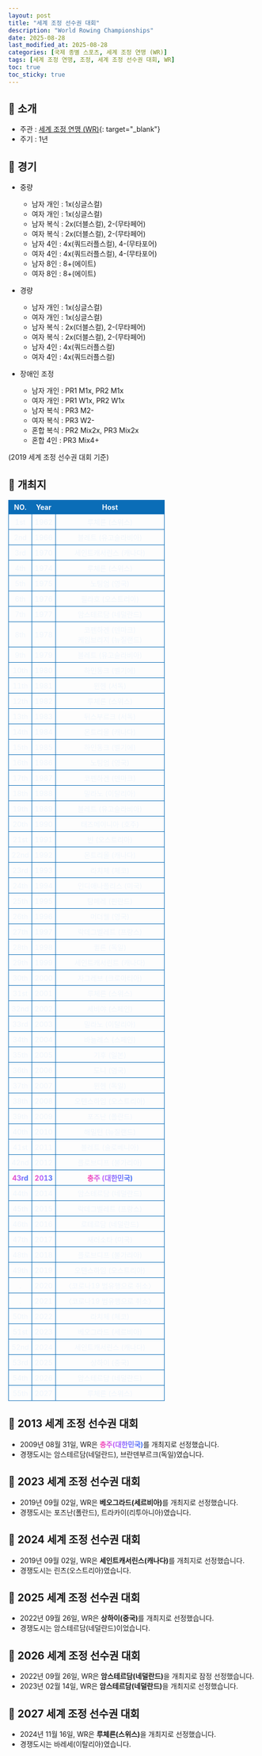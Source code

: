 ```yaml
---
layout: post
title: "세계 조정 선수권 대회"
description: "World Rowing Championships"
date: 2025-08-28
last_modified_at: 2025-08-28
categories: [국제 종별 스포츠, 세계 조정 연맹 (WR)]
tags: [세계 조정 연맹, 조정, 세계 조정 선수권 대회, WR]
toc: true
toc_sticky: true
---
```

<style>
    /* 테이블 서식 */
    table {
        width: 100%;
        border-collapse: collapse;
        font-size: 14px;
        color: #f0f6fc;
      }
      th, td {
        border: 1px solid #0B6DB7;
        padding: 5px;
        text-align: center;
        font-weight: normal;
      }
</style>
## 📜 소개
* 주관 : [세계 조정 연맹 (WR)](https://worldrowing.com/){: target="_blank"}
* 주기 : 1년

## 📜 경기
* 중량
  * 남자 개인 : 1x(싱글스컬)
  * 여자 개인 : 1x(싱글스컬)
  * 남자 복식 : 2x(더블스컬), 2-(무타페어)
  * 여자 복식 : 2x(더블스컬), 2-(무타페어)
  * 남자 4인 : 4x(쿼드러플스컬), 4-(무타포어)
  * 여자 4인 : 4x(쿼드러플스컬), 4-(무타포어)
  * 남자 8인 : 8+(에이트)
  * 여자 8인 : 8+(에이트)

* 경량
  * 남자 개인 : 1x(싱글스컬)
  * 여자 개인 : 1x(싱글스컬)
  * 남자 복식 : 2x(더블스컬), 2-(무타페어)
  * 여자 복식 : 2x(더블스컬), 2-(무타페어)
  * 남자 4인 : 4x(쿼드러플스컬)
  * 여자 4인 : 4x(쿼드러플스컬)

* 장애인 조정
  * 남자 개인 : PR1 M1x, PR2 M1x
  * 여자 개인 : PR1 W1x, PR2 W1x
  * 남자 복식 : PR3 M2-
  * 여자 복식 : PR3 W2-
  * 혼합 복식 : PR2 Mix2x, PR3 Mix2x
  * 혼합 4인 : PR3 Mix4+

(2019 세계 조정 선수권 대회 기준)

## 📜 개최지
<html>

<head>
    <meta charset="UTF-8">
</head>

<body>
    <table>
        <tr style="background: #0B6DB7;">
            <th style="width: 15%; font-weight: bold;">NO.</th>
            <th style="width: 15%; font-weight: bold;">Year</th>
            <th style="width: 70%; font-weight: bold;">Host</th>
        </tr>
        <tr>
            <th>1st</th>
            <th>1962</th>
            <th>루체른 (스위스)</th>
        </tr>
        <tr>
            <th>2nd</th>
            <th>1966</th>
            <th>블레트 (유고슬라비아)</th>
        </tr>
        <tr>
            <th>3rd</th>
            <th>1970</th>
            <th>세인트캐서린스 (캐나다)</th>
        </tr>
        <tr>
            <th>4th</th>
            <th>1974</th>
            <th>루체른 (스위스)</th>
        </tr>
        <tr>
            <th>5th</th>
            <th>1975</th>
            <th>노팅엄 (영국)</th>
        </tr>
        <tr>
            <th>6th</th>
            <th>1976</th>
            <th>필라흐 (오스트리아)</th>
        </tr>
        <tr>
            <th>7th</th>
            <th>1977</th>
            <th>암스테르담 (네덜란드)</th>
        </tr>
        <tr>
            <th>8th</th>
            <th>1978</th>
            <th>코펜하겐 (덴마크)<br>케임브리지 (뉴질랜드)</th>
        </tr>
        <tr>
            <th>9th</th>
            <th>1979</th>
            <th>블레트 (유고슬라비아)</th>
        </tr>
        <tr>
            <th>10th</th>
            <th>1980</th>
            <th>하인동크 (벨기에)</th>
        </tr>
        <tr>
            <th>11th</th>
            <th>1981</th>
            <th>뮌헨 (서독)</th>
        </tr>
        <tr>
            <th>12th</th>
            <th>1982</th>
            <th>루체른 (스위스)</th>
        </tr>
        <tr>
            <th>13th</th>
            <th>1983</th>
            <th>뒤스부르크 (서독)</th>
        </tr>
        <tr>
            <th>14th</th>
            <th>1984</th>
            <th>몬트리올 (캐나다)</th>
        </tr>
        <tr>
            <th>15th</th>
            <th>1985</th>
            <th>하인동크 (벨기에)</th>
        </tr>
        <tr>
            <th>16th</th>
            <th>1986</th>
            <th>노팅엄 (영국)</th>
        </tr>
        <tr>
            <th>17th</th>
            <th>1987</th>
            <th>코펜하겐 (덴마크)</th>
        </tr>
        <tr>
            <th>18th</th>
            <th>1988</th>
            <th>밀라노 (이탈리아)</th>
        </tr>
        <tr>
            <th>19th</th>
            <th>1989</th>
            <th>블레트 (유고슬라비아)</th>
        </tr>
        <tr>
            <th>20th</th>
            <th>1990</th>
            <th>태즈메이니아 (호주)</th>
        </tr>
        <tr>
            <th>21st</th>
            <th>1991</th>
            <th>빈 (오스트리아)</th>
        </tr>
        <tr>
            <th>22nd</th>
            <th>1992</th>
            <th>몬트리올 (캐나다)</th>
        </tr>
        <tr>
            <th>23rd</th>
            <th>1993</th>
            <th>라치체 (체코)</th>
        </tr>
        <tr>
            <th>24th</th>
            <th>1994</th>
            <th>인디애나폴리스 (미국)</th>
        </tr>
        <tr>
            <th>25th</th>
            <th>1995</th>
            <th>탐페레 (핀란드)</th>
        </tr>
        <tr>
            <th>26th</th>
            <th>1996</th>
            <th>머더웰 (영국)</th>
        </tr>
        <tr>
            <th>27th</th>
            <th>1997</th>
            <th>락데그벨레트 (프랑스)</th>
        </tr>
        <tr>
            <th>28th</th>
            <th>1998</th>
            <th>퀼른 (독일)</th>
        </tr>
        <tr>
            <th>29th</th>
            <th>1999</th>
            <th>세인트캐서린트 (캐나다)</th>
        </tr>
        <tr>
            <th>30th</th>
            <th>2000</th>
            <th>자그레브 (크로아티아)</th>
        </tr>
        <tr>
            <th>31st</th>
            <th>2001</th>
            <th>루체른 (스위스)</th>
        </tr>
        <tr>
            <th>32nd</th>
            <th>2002</th>
            <th>세비야 (스페인)</th>
        </tr>
        <tr>
            <th>33rd</th>
            <th>2003</th>
            <th>밀라노 (이탈리아)</th>
        </tr>
        <tr>
            <th>34th</th>
            <th>2004</th>
            <th>바뇰레스 (스페인)</th>
        </tr>
        <tr>
            <th>35th</th>
            <th>2005</th>
            <th>기후 (일본)</th>
        </tr>
        <tr>
            <th>36th</th>
            <th>2006</th>
            <th>도니 (영국)</th>
        </tr>
        <tr>
            <th>37th</th>
            <th>2007</th>
            <th>뮌헨 (독일)</th>
        </tr>
        <tr>
            <th>38th</th>
            <th>2008</th>
            <th>오텐스하임 (오스트리아)</th>
        </tr>
        <tr>
            <th>39th</th>
            <th>2009</th>
            <th>포즈난 (폴란드)</th>
        </tr>
        <tr>
            <th>40th</th>
            <th>2010</th>
            <th>해밀턴 (뉴질랜드)</th>
        </tr>
        <tr>
            <th>41st</th>
            <th>2011</th>
            <th>블레트 (슬로베니아)</th>
        </tr>
        <tr>
            <th>42nd</th>
            <th>2012</th>
            <th>플로브디프 (불가리아)</th>
        </tr>
        <tr>
            <th><span style="background: text linear-gradient(to right, #FF43A8, #BE5DFA, #776CFF, #4172F2); font-weight: bold; -webkit-background-clip: text; -webkit-text-fill-color: transparent;">43rd</span></th>
            <th><span style="background: text linear-gradient(to right, #FF43A8, #BE5DFA, #776CFF, #4172F2); font-weight: bold; -webkit-background-clip: text; -webkit-text-fill-color: transparent;">2013</span></th>
            <th><span style="background: text linear-gradient(to right, #FF43A8, #BE5DFA, #776CFF, #4172F2); font-weight: bold; -webkit-background-clip: text; -webkit-text-fill-color: transparent;">충주 (대한민국)</span></th>
        </tr>
        <tr>
            <th>44th</th>
            <th>2014</th>
            <th>암스테르담 (네덜란드)</th>
        </tr>
        <tr>
            <th>45th</th>
            <th>2015</th>
            <th>락데그벨레트 (프랑스)</th>
        </tr>
        <tr>
            <th>46th</th>
            <th>2016</th>
            <th>로테르담 (네덜란드)</th>
        </tr>
        <tr>
            <th>47th</th>
            <th>2017</th>
            <th>새러소타 (미국)</th>
        </tr>
        <tr>
            <th>48th</th>
            <th>2018</th>
            <th>플로브디프 (불가리아)</th>
        </tr>
        <tr>
            <th>49th</th>
            <th>2019</th>
            <th>오텐스하임 (오스트리아)</th>
        </tr>
        <tr>
            <th>.</th>
            <th>2020</th>
            <th>〈코로나19 범유행으로 취소〉</th>
        </tr>
        <tr>
            <th>.</th>
            <th>2021</th>
            <th>〈코로나19 범유행으로 취소〉</th>
        </tr>
        <tr>
            <th>50th</th>
            <th>2022</th>
            <th>라치체 (체코)</th>
        </tr>
        <tr>
            <th>51st</th>
            <th>2023</th>
            <th>베오그라드 (세르비아)</th>
        </tr>
        <tr>
            <th>52nd</th>
            <th>2024</th>
            <th>세인트캐서린스 (캐나다)</th>
        </tr>
        <tr>
            <th>53rd</th>
            <th>2025</th>
            <th>상하이 (중국)</th>
        </tr>
        <tr>
            <th>54th</th>
            <th>2026</th>
            <th>암스테르담 (네덜란드)</th>
        </tr>
        <tr>
            <th>55th</th>
            <th>2027</th>
            <th>루체른 (스위스)</th>
        </tr>
    </table>
</body>

</html>

## 📜 2013 세계 조정 선수권 대회
* 2009년 08월 31일, WR은 <span style="background: text linear-gradient(to right, #FF43A8, #BE5DFA, #776CFF, #4172F2); font-weight: bold; -webkit-background-clip: text; -webkit-text-fill-color: transparent;">충주(대한민국)</span>를 개최지로 선정했습니다.
* 경쟁도시는 암스테르담(네덜란드), 브란덴부르크(독일)였습니다.

## 📜 2023 세계 조정 선수권 대회
* 2019년 09월 02일, WR은 <span style="font-weight: bold;">베오그라드(세르비아)</span>를 개최지로 선정했습니다.
* 경쟁도시는 포즈난(폴란드), 트라카이(리투아니아)였습니다.

## 📜 2024 세계 조정 선수권 대회
* 2019년 09월 02일, WR은 <span style="font-weight: bold;">세인트캐서린스(캐나다)</span>를 개최지로 선정했습니다.
* 경쟁도시는 린츠(오스트리아)였습니다.

## 📜 2025 세계 조정 선수권 대회
* 2022년 09월 26일, WR은 <span style="font-weight: bold;">상하이(중국)</span>를 개최지로 선정했습니다.
* 경쟁도시는 암스테르담(네덜란드)이었습니다.

## 📜 2026 세계 조정 선수권 대회
* 2022년 09월 26일, WR은 <span style="font-weight: bold;">암스테르담(네덜란드)</span>을 개최지로 잠정 선정했습니다.
* 2023년 02월 14일, WR은 <span style="font-weight: bold;">암스테르담(네덜란드)</span>을 개최지로 선정했습니다.

## 📜 2027 세계 조정 선수권 대회
* 2024년 11월 16일, WR은 <span style="font-weight: bold;">루체른(스위스)</span>을 개최지로 선정했습니다.
* 경쟁도시는 바레세(이탈리아)였습니다.
